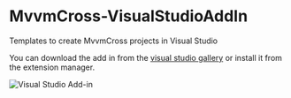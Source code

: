 # MvvmCross-VisualStudioAddIn

Templates to create MvvmCross projects in Visual Studio

You can download the add in from the [visual studio gallery](https://visualstudiogallery.msdn.microsoft.com/96b3d919-0277-4f63-92a3-a7bf3e7cd384?SRC=Home) or install it from the extension manager.

![Visual Studio Add-in](https://github.com/jimbobbennett/MvvmCross-VisualStudioAddIn/blob/master/Images/VisualStudioAddIn.png)
